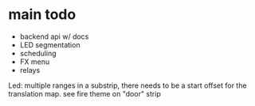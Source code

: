 # main todo
- backend api w/ docs
- LED segmentation
- scheduling
- FX menu
- relays

Led:
multiple ranges in a substrip, there needs to be a start offset for the translation map.
see fire theme on "door" strip